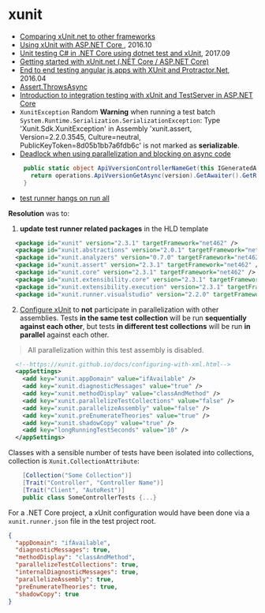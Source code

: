 # xunit

- [Comparing xUnit.net to other frameworks](https://xunit.github.io/docs/comparisons.html)
- [Using xUnit with ASP.NET Core ](http://gunnarpeipman.com/2016/10/aspnet-core-xunit/), 2016.10
- [Unit testing C# in .NET Core using dotnet test and xUnit](https://docs.microsoft.com/en-us/dotnet/core/testing/unit-testing-with-dotnet-test), 2017.09
- [Getting started with xUnit.net (.NET Core / ASP.NET Core)](http://xunit.github.io/docs/getting-started-dotnet-core.html)
- [End to end testing angular js apps with XUnit and Protractor.Net](https://dotnetthoughts.net/end-to-end-testing-angularjs-apps-with-xunit-protractor-net/), 2016.04
- [Assert.ThrowsAsync](https://github.com/nunit/docs/wiki/Assert.ThrowsAsync)
- [Introduction to integration testing with xUnit and TestServer in ASP.NET Core](https://andrewlock.net/introduction-to-integration-testing-with-xunit-and-testserver-in-asp-net-core/)
- `XunitException` Random **Warning** when running a test batch `System.Runtime.Serialization.SerializationException`: Type 'Xunit.Sdk.XunitException' in Assembly 'xunit.assert, Version=2.2.0.3545, Culture=neutral, PublicKeyToken=8d05b1bb7a6fdb6c' is not marked as **serializable**.
- [Deadlock when using parallelization and blocking on async code](https://github.com/xunit/xunit/issues/611)
  ```csharp
   public static object ApiVversionControllerNameGet(this IGeneratedAPI operations, string version) { 
     return operations.ApiVversionGetAsync(version).GetAwaiter().GetResult(); 
   }
  ```
- [test runner hangs on run all](https://github.com/xunit/xunit/issues/611)

__Resolution__ was to: 

1. **update test runner related packages** in the HLD template  
```xml
  <package id="xunit" version="2.3.1" targetFramework="net462" />
  <package id="xunit.abstractions" version="2.0.1" targetFramework="net462" />
  <package id="xunit.analyzers" version="0.7.0" targetFramework="net462" />
  <package id="xunit.assert" version="2.3.1" targetFramework="net462" />
  <package id="xunit.core" version="2.3.1" targetFramework="net462" />
  <package id="xunit.extensibility.core" version="2.3.1" targetFramework="net462" />
  <package id="xunit.extensibility.execution" version="2.3.1" targetFramework="net462" />
  <package id="xunit.runner.visualstudio" version="2.2.0" targetFramework="net462" developmentDependency="true" />
```
2. [Configure xUnit](https://xunit.github.io/docs/configuring-with-xml.html) to **not** participate in parallelization with other assemblies. Tests **in the same test collection** will be run **sequentially against each other**, but tests **in different test collections** will be run **in parallel** against each other. 
> All parallelization within this test assembly is disabled. 

```xml
  <!--https://xunit.github.io/docs/configuring-with-xml.html-->
  <appSettings>
    <add key="xunit.appDomain" value="ifAvailable" />
    <add key="xunit.diagnosticMessages" value="true" />
    <add key="xunit.methodDisplay" value="classAndMethod" />
    <add key="xunit.parallelizeTestCollections" value="false" />
    <add key="xunit.parallelizeAssembly" value="false" />
    <add key="xunit.preEnumerateTheories" value="true" />
    <add key="xunit.shadowCopy" value="true" />
    <add key="longRunningTestSeconds" value="10" />
  </appSettings>
```
Classes with a sensible number of tests have been isolated into collections, collection is `Xunit.CollectionAttribute`:
```cs
    [Collection("Some Collection")]
    [Trait("Controller", "Controller Name")]
    [Trait("Client", "AutoRest")]
    public class SomeControllerTests {...}
``` 
For a .NET Core project, a xUnit configuration would have been done via a `xunit.runner.json` file in the test project root.
```json
{
  "appDomain": "ifAvailable",
  "diagnosticMessages": true,
  "methodDisplay": "classAndMethod",
  "parallelizeTestCollections": true,
  "internalDiagnosticMessages": true,
  "parallelizeAssembly": true,
  "preEnumerateTheories": true,
  "shadowCopy": true
}
```